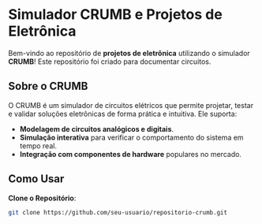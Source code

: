# Simulador CRUMB e Projetos de Eletrônica

Bem-vindo ao repositório de **projetos de eletrônica** utilizando o simulador **CRUMB**! Este repositório foi criado para documentar circuitos.

## Sobre o CRUMB

O CRUMB é um simulador de circuitos elétricos que permite projetar, testar e validar soluções eletrônicas de forma prática e intuitiva. Ele suporta:

- **Modelagem de circuitos analógicos e digitais**.
- **Simulação interativa** para verificar o comportamento do sistema em tempo real.
- **Integração com componentes de hardware** populares no mercado.

## Como Usar

 **Clone o Repositório**:
   ```bash
   git clone https://github.com/seu-usuario/repositorio-crumb.git

